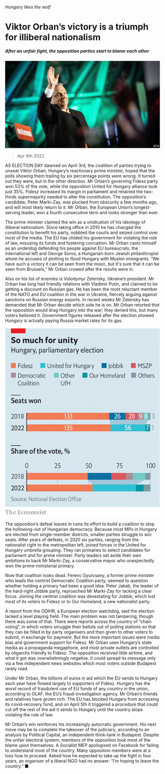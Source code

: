 ###### Hungary likes the wolf

# Viktor Orban’s victory is a triumph for illiberal nationalism 

##### After an unfair fight, the opposition parties start to blame each other 

![image](images/20220409_eup501.jpg) 

> Apr 9th 2022 

AS ELECTION DAY dawned on April 3rd, the coalition of parties trying to unseat Viktor Orban, Hungary’s reactionary prime minister, hoped that the polls showing them trailing by six percentage points were wrong. It turned out they were, but in the other direction. Mr Orban’s governing Fidesz party won 53% of the vote, while the opposition United for Hungary alliance took just 35%. Fidesz increased its margin in parliament and retained the two-thirds supermajority needed to alter the constitution. The opposition’s candidate, Peter Marki-Zay, was plucked from obscurity a few months ago, and will most likely return to it. Mr Orban, the European Union’s longest-serving leader, won a fourth consecutive term and looks stronger than ever.

The prime minister claimed the win as a vindication of his ideology of illiberal nationalism. Since taking office in 2010 he has changed the constitution to benefit his party, nobbled the courts and seized control over most of the media. The EU has chided his government for violating the rule of law, misusing its funds and fostering corruption. Mr Orban casts himself as an underdog defending his people against EU bureaucrats, the international left and George Soros, a Hungarian-born Jewish philanthropist whom he accuses of plotting to flood Hungary with Muslim immigrants. “We have such a victory it can be seen from the moon, but it's sure that it can be seen from Brussels,” Mr Orban crowed after the results were in.


Also on his list of enemies is Volodymyr Zelensky, Ukraine’s president. Mr Orban has long had friendly relations with Vladimir Putin, and claimed to be getting a discount on Russian gas. He has been the most reluctant member of the NATO and EU coalition in the war in Ukraine, fiercely arguing against sanctions on Russian energy exports. In recent weeks Mr Zelensky has demanded that Mr Orban decide which side he is on. Mr Orban retorted that the opposition would drag Hungary into the war; they denied this, but many voters believed it. Government figures released after the election showed Hungary is actually paying Russia market rates for its gas.

![image](images/20220409_euc043.png) 


The opposition’s defeat leaves in ruins its effort to build a coalition to stop the hollowing-out of Hungarian democracy. Because most MPs in Hungary are elected from single-member districts, smaller parties struggle to win seats. After years of defeats, in 2020 six parties, ranging from the nationalist right to the metropolitan left, joined forces in the United for Hungary umbrella grouping. They ran primaries to select candidates for parliament and for prime minister. Party leaders set aside their own ambitions to back Mr Marki-Zay, a conservative mayor who unexpectedly won the prime-ministerial primary.

Now that coalition looks dead. Ferenc Gyurcsany, a former prime minister who leads the centrist Democratic Coalition party, seemed to question whether holding a primary had been a good idea. Peter Jakab, the leader of the hard-right Jobbik party, reproached Mr Marki-Zay for lacking a clear focus. Joining the centrist coalition was devastating for Jobbik, which lost most of its voters to Fidesz or to Our Homeland, a new nationalist party.

A report from the ODIHR, a European election watchdog, said the election lacked a level playing field. The main problem was not tampering, though there was some of that. There were reports across the country of “chain voting”, in which voters smuggle their ballots out of polling stations so that they can be filled in by party organisers and then given to other voters to submit, in exchange for payment. But the more important issues were media bias and government support for Fidesz. Mr Orban uses Hungary’s state media as a propaganda megaphone, and most private outlets are controlled by oligarchs friendly to Fidesz. The opposition received little airtime, and what it got was overwhelmingly negative. It could spread its message only via a few independent news websites which most voters outside Budapest rarely read.

Under Mr Orban, the billions of euros in aid which the EU sends to Hungary each year have flowed largely to supporters of Fidesz. Hungary has the worst record of fraudulent use of EU funds of any country in the union, according to OLAF, the EU’s fraud-investigation agency. Mr Orban’s friends and relatives have grown rich. The EU has blocked Hungary from accessing its covid-recovery fund, and on April 5th it triggered a procedure that could cut off the rest of the aid it sends to Hungary until the country stops violating the rule of law.

Mr Orban’s win reinforces his increasingly autocratic government. His next move may be to complete the takeover of the judiciary, according to an analysis by Political Capital, an independent think-tank in Budapest. Despite the unfair electoral system, members of the opposition took most of the blame upon themselves. A Socialist MEP apologised on Facebook for failing to understand most of the country. Many opposition members were at a loss how to proceed. Asked how he expected to take up the fight in four years, an organiser of a liberal NGO had no answer: “I’m hoping to leave the country.” ■

